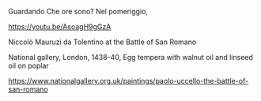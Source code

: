 
Guardando Che ore sono? Nel pomeriggio, 

https://youtu.be/AsoagH9gGzA



Niccolò Mauruzi da Tolentino at the Battle of San Romano

National gallery, London, 1438-40, Egg tempera with walnut oil and linseed oil on poplar

https://www.nationalgallery.org.uk/paintings/paolo-uccello-the-battle-of-san-romano

